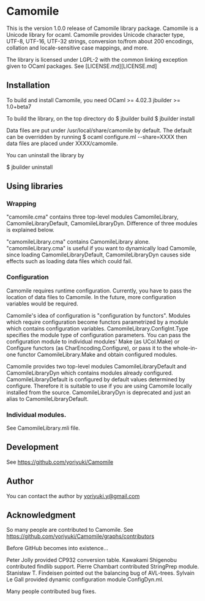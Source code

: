 # Camomile

This is the version 1.0.0 release of Camomile library package. Camomile is a
Unicode library for ocaml. Camomile provides Unicode character type, UTF-8,
UTF-16, UTF-32 strings, conversion to/from about 200 encodings, collation and
locale-sensitive case mappings, and more.

The library is licensed under LGPL-2 with the common linking exception given to
OCaml packages. See [LICENSE.md][LICENSE.md]

## Installation

To build and install Camomile, you need OCaml >= 4.02.3 jbuilder >= 1.0+beta7

To build the library, on the top directory do $ jbuilder build $ jbuilder
install

Data files are put under /usr/local/share/camomile by default. The default can
be overridden by running $ ocaml configure.ml --share=XXXX then data files are
placed under XXXX/camomile.

You can uninstall the library by

$ jbuilder uninstall

## Using libraries

### Wrapping

"camomile.cma" contains three top-level modules CamomileLibrary,
CamomileLibraryDefault, CamomileLibraryDyn.  Difference of three modules is
explained below.

"camomileLibrary.cma" contains CamomileLibrary alone. "camomileLibrary.cma" is
useful if you want to dynamically load Camomile, since loading
CamomileLibraryDefault, CamomileLibraryDyn causes side effects such as loading
data files which could fail.

### Configuration

Camomile requires runtime configuration.  Currently, you have to pass the
location of data files to Camomile.  In the future, more configuration variables
would be required.

Camomile's idea of configuration is "configuration by functors". Modules which
require configuration become functors parametrized by a module which contains
configuration variables. CamomileLibrary.ConfigInt.Type specifies the module
type of configuration parameters.  You can pass the configuration module to
individual modules' Make (as UCol.Make) or Configure functors (as
CharEncoding.Configure), or pass it to the whole-in-one functor
CamomileLibrary.Make and obtain configured modules.

Camomile provides two top-level modules CamomileLibraryDefault and
CamomileLibraryDyn which contains modules already configured.
CamomileLibraryDefault is configured by default values determined by configure.
Therefore it is suitable to use if you are using Camomile locally installed from
the source.  CamomileLibraryDyn is deprecated and just an alias to
CamomileLibraryDefault.

### Individual modules.

See CamomileLibrary.mli file.

## Development

See https://github.com/yoriyuki/Camomile

## Author

You can contact the author by yoriyuki.y@gmail.com

## Acknowledgment

So many people are contributed to Camomile. See
https://github.com/yoriyuki/Camomile/graphs/contributors

Before GitHub becomes into existence...

Peter Jolly provided CP932 conversion table.  Kawakami Shigenobu contributed
findlib support.  Pierre Chambart contributed StringPrep module.  Stanisław T. Findeisen pointed out the balancing bug of AVL-trees.  Sylvain Le Gall provided
dynamic configuration module ConfigDyn.ml.

Many people contributed bug fixes.
